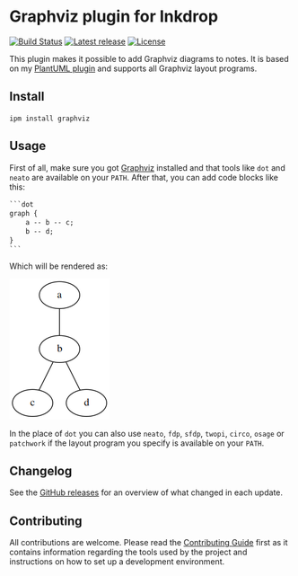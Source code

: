 # Graphviz plugin for Inkdrop

[![Build Status](https://dev.azure.com/jmerle/inkdrop-graphviz/_apis/build/status/Build?branchName=master)](https://dev.azure.com/jmerle/inkdrop-graphviz/_build/latest?definitionId=22&branchName=master)
[![Latest release](https://img.shields.io/github/v/release/jmerle/inkdrop-graphviz)](https://my.inkdrop.app/plugins/graphviz)
[![License](https://img.shields.io/github/license/jmerle/inkdrop-graphviz)](https://github.com/jmerle/inkdrop-graphviz/blob/master/LICENSE)

This plugin makes it possible to add Graphviz diagrams to notes. It is based on my [PlantUML plugin](https://my.inkdrop.app/plugins/plantuml) and supports all Graphviz layout programs.

## Install

```
ipm install graphviz
```

## Usage

First of all, make sure you got [Graphviz](https://www.graphviz.org/) installed and that tools like `dot` and `neato` are available on your `PATH`. After that, you can add code blocks like this:

    ```dot
    graph {
        a -- b -- c;
        b -- d;
    }
    ```

Which will be rendered as:

![](./media/graph.png)

In the place of `dot` you can also use `neato`, `fdp`, `sfdp`, `twopi`, `circo`, `osage` or `patchwork` if the layout program you specify is available on your `PATH`.

## Changelog

See the [GitHub releases](https://github.com/jmerle/inkdrop-graphviz/releases) for an overview of what changed in each update.

## Contributing

All contributions are welcome. Please read the [Contributing Guide](https://github.com/jmerle/inkdrop-graphviz/blob/master/CONTRIBUTING.md) first as it contains information regarding the tools used by the project and instructions on how to set up a development environment.
